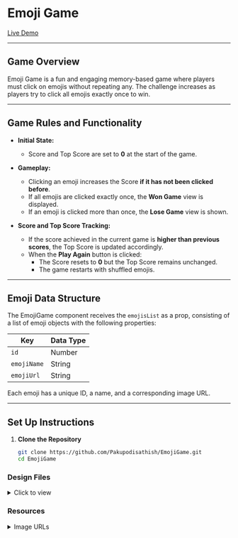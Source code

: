 # Emoji Game

[Live Demo](https://pakupodisathish.github.io/EmojiGame/)

---

## Game Overview

Emoji Game is a fun and engaging memory-based game where players must click on emojis without repeating any. The challenge increases as players try to click all emojis exactly once to win.

---

## Game Rules and Functionality

- **Initial State:**
  - Score and Top Score are set to **0** at the start of the game.

- **Gameplay:**
  - Clicking an emoji increases the Score **if it has not been clicked before**.
  - If all emojis are clicked exactly once, the **Won Game** view is displayed.
  - If an emoji is clicked more than once, the **Lose Game** view is shown.

- **Score and Top Score Tracking:**
  - If the score achieved in the current game is **higher than previous scores**, the Top Score is updated accordingly.
  - When the **Play Again** button is clicked:
    - The Score resets to **0** but the Top Score remains unchanged.
    - The game restarts with shuffled emojis.

---

## Emoji Data Structure

The EmojiGame component receives the `emojisList` as a prop, consisting of a list of emoji objects with the following properties:

| Key        | Data Type |
|------------|----------|
| `id`       | Number   |
| `emojiName` | String   |
| `emojiUrl`  | String   |

Each emoji has a unique ID, a name, and a corresponding image URL.

---

## Set Up Instructions

1. **Clone the Repository**
   ```bash
   git clone https://github.com/Pakupodisathish/EmojiGame.git
   cd EmojiGame
### Design Files

<details>
<summary>Click to view</summary>

- [Extra Small (Size < 576px), Small (Size >= 576px)](https://assets.ccbp.in/frontend/content/react-js/emoji-game-sm-outputs.png)
- [Medium (Size >= 768px), Large (Size >= 992px) and Extra Large (Size >= 1200px) - Game View](https://assets.ccbp.in/frontend/content/react-js/emoji-game-lg-output-v2.png)
- [Medium (Size >= 768px), Large (Size >= 992px) and Extra Large (Size >= 1200px) - Won Game](https://assets.ccbp.in/frontend/content/react-js/emoji-game-won-game-lg-output.png)
- [Medium (Size >= 768px), Large (Size >= 992px) and Extra Large (Size >= 1200px) - Lose Game](https://assets.ccbp.in/frontend/content/react-js/emoji-game-lose-game-lg-output.png)

</details>

### Resources

<details>
<summary>Image URLs</summary>

- [https://assets.ccbp.in/frontend/react-js/game-logo-img.png](https://assets.ccbp.in/frontend/react-js/game-logo-img.png) alt should be **emoji logo**
- [https://assets.ccbp.in/frontend/react-js/won-game-img.png](https://assets.ccbp.in/frontend/react-js/won-game-img.png)
- [https://assets.ccbp.in/frontend/react-js/lose-game-img.png](https://assets.ccbp.in/frontend/react-js/lose-game-img.png)

]
\

Future Enhancements
- Backend Integration:- Implement a backend using Node.js and Express.js.
- Store player scores using MongoDB for persistent tracking.
- Add user authentication to maintain individual high scores.

- Additional Features:- Different difficulty levels with more emojis.
- Time-based challenges for extra excitement.
- Sound effects and animations for an immersive experience.

Enjoy playing and improving your memory skills with Emoji Game!
